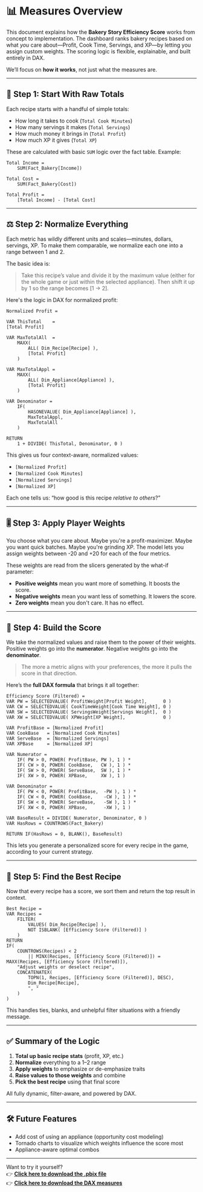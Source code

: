 # 📊 Measures Overview

This document explains how the **Bakery Story Efficiency Score** works from concept to implementation. The dashboard ranks bakery recipes based on what *you* care about—Profit, Cook Time, Servings, and XP—by letting you assign custom weights. The scoring logic is flexible, explainable, and built entirely in DAX.

We’ll focus on **how it works**, not just what the measures are.

---

## 🧮 Step 1: Start With Raw Totals

Each recipe starts with a handful of simple totals:
- How long it takes to cook (`Total Cook Minutes`)
- How many servings it makes (`Total Servings`)
- How much money it brings in (`Total Profit`)
- How much XP it gives (`Total XP`)

These are calculated with basic `SUM` logic over the fact table. Example:

```DAX
Total Income =
    SUM(Fact_Bakery[Income])

Total Cost =
    SUM(Fact_Bakery[Cost])

Total Profit =
    [Total Income] - [Total Cost]
```

---

## ⚖️ Step 2: Normalize Everything

Each metric has wildly different units and scales—minutes, dollars, servings, XP. To make them comparable, we normalize each one into a range between 1 and 2.

The basic idea is:
> Take this recipe’s value and divide it by the maximum value (either for the whole game or just within the selected appliance). Then shift it up by 1 so the range becomes [1 → 2].

Here's the logic in DAX for normalized profit:

```DAX
Normalized Profit = 

VAR ThisTotal    =
[Total Profit]

VAR MaxTotalAll  =
    MAXX(
        ALL( Dim_Recipe[Recipe] ),
        [Total Profit]
    )

VAR MaxTotalAppl =
    MAXX(
        ALL( Dim_Appliance[Appliance] ),
        [Total Profit]
    )

VAR Denominator =
    IF(
        HASONEVALUE( Dim_Appliance[Appliance] ),
        MaxTotalAppl,  
        MaxTotalAll    
    )

RETURN
    1 + DIVIDE( ThisTotal, Denominator, 0 )

```

This gives us four context-aware, normalized values:
- `[Normalized Profit]`
- `[Normalized Cook Minutes]`
- `[Normalized Servings]`
- `[Normalized XP]`

Each one tells us: “how good is this recipe *relative to others*?”

---

## 🎚️ Step 3: Apply Player Weights

You choose what you care about. Maybe you're a profit-maximizer. Maybe you want quick batches. Maybe you're grinding XP. The model lets you assign weights between -20 and +20 for each of the four metrics.

These weights are read from the slicers generated by the what-if parameter:

- **Positive weights** mean you want more of something. It boosts the score.
- **Negative weights** mean you want less of something. It lowers the score.
- **Zero weights** mean you don't care. It has no effect.

---

## 🚀 Step 4: Build the Score

We take the normalized values and raise them to the power of their weights. Positive weights go into the **numerator**. Negative weights go into the **denominator**.

> The more a metric aligns with your preferences, the more it pulls the score in that direction.

Here’s the **full DAX formula** that brings it all together:

```DAX
Efficiency Score (Filtered) = 
VAR PW = SELECTEDVALUE( ProfitWeight[Profit Weight],      0 )
VAR CW = SELECTEDVALUE( CookTimeWeight[Cook Time Weight], 0 )
VAR SW = SELECTEDVALUE( ServingsWeight[Servings Weight],  0 )
VAR XW = SELECTEDVALUE( XPWeight[XP Weight],              0 )

VAR ProfitBase = [Normalized Profit]
VAR CookBase   = [Normalized Cook Minutes]
VAR ServeBase  = [Normalized Servings]
VAR XPBase     = [Normalized XP]

VAR Numerator =
    IF( PW > 0, POWER( ProfitBase, PW ), 1 ) *
    IF( CW > 0, POWER( CookBase,   CW ), 1 ) *
    IF( SW > 0, POWER( ServeBase,  SW ), 1 ) *
    IF( XW > 0, POWER( XPBase,     XW ), 1 )

VAR Denominator =
    IF( PW < 0, POWER( ProfitBase,  -PW ), 1 ) *
    IF( CW < 0, POWER( CookBase,    -CW ), 1 ) *
    IF( SW < 0, POWER( ServeBase,   -SW ), 1 ) *
    IF( XW < 0, POWER( XPBase,      -XW ), 1 )

VAR BaseResult = DIVIDE( Numerator, Denominator, 0 )
VAR HasRows = COUNTROWS(Fact_Bakery)

RETURN IF(HasRows = 0, BLANK(), BaseResult)
```

This lets you generate a personalized score for every recipe in the game, according to your current strategy.

---

## 🥇 Step 5: Find the Best Recipe

Now that every recipe has a score, we sort them and return the top result in context.

```DAX
Best Recipe = 
VAR Recipes =
    FILTER(
        VALUES( Dim_Recipe[Recipe] ),
        NOT ISBLANK( [Efficiency Score (Filtered)] )
    )
RETURN
IF(
    COUNTROWS(Recipes) < 2
        || MINX(Recipes, [Efficiency Score (Filtered)]) = MAXX(Recipes, [Efficiency Score (Filtered)]),
    "Adjust weights or deselect recipe",
    CONCATENATEX(
        TOPN(1, Recipes, [Efficiency Score (Filtered)], DESC),
        Dim_Recipe[Recipe],
        ", "
    )
)
```

This handles ties, blanks, and unhelpful filter situations with a friendly message.

---

## ✅ Summary of the Logic

1. **Total up basic recipe stats** (profit, XP, etc.)
2. **Normalize** everything to a 1–2 range
3. **Apply weights** to emphasize or de-emphasize traits
4. **Raise values to those weights** and combine
5. **Pick the best recipe** using that final score

All fully dynamic, filter-aware, and powered by DAX.

---

## 🛠️ Future Features

- Add cost of using an appliance (opportunity cost modeling)
- Tornado charts to visualize which weights influence the score most
- Appliance-aware optimal combos

---

Want to try it yourself?  
👉 **[Click here to download the .pbix file](https://raw.githubusercontent.com/Nicholas-BI/bakery-efficiency-score/main/docs/bakery_story.pbix)**  
👉 **[Click here to download the DAX measures](https://raw.githubusercontent.com/Nicholas-BI/bakery-efficiency-score/main/docs/dax_measures.xlsx)**
